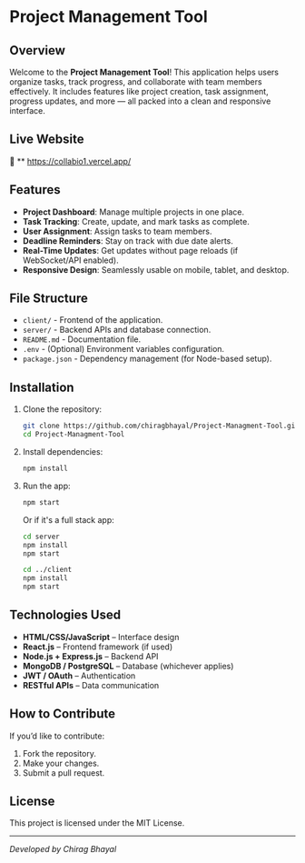 
# Project Management Tool

## Overview

Welcome to the **Project Management Tool**! This application helps users organize tasks, track progress, and collaborate with team members effectively. It includes features like project creation, task assignment, progress updates, and more — all packed into a clean and responsive interface.

## Live Website

🔗 ** https://collabio1.vercel.app/

## Features

* **Project Dashboard**: Manage multiple projects in one place.
* **Task Tracking**: Create, update, and mark tasks as complete.
* **User Assignment**: Assign tasks to team members.
* **Deadline Reminders**: Stay on track with due date alerts.
* **Real-Time Updates**: Get updates without page reloads (if WebSocket/API enabled).
* **Responsive Design**: Seamlessly usable on mobile, tablet, and desktop.

## File Structure

* `client/` - Frontend of the application.
* `server/` - Backend APIs and database connection.
* `README.md` - Documentation file.
* `.env` - (Optional) Environment variables configuration.
* `package.json` - Dependency management (for Node-based setup).

## Installation

1. Clone the repository:

   ```sh
   git clone https://github.com/chiragbhayal/Project-Managment-Tool.git
   cd Project-Managment-Tool
   ```

2. Install dependencies:

   ```sh
   npm install
   ```

3. Run the app:

   ```sh
   npm start
   ```

   Or if it's a full stack app:

   ```sh
   cd server
   npm install
   npm start

   cd ../client
   npm install
   npm start
   ```

## Technologies Used

* **HTML/CSS/JavaScript** – Interface design
* **React.js** – Frontend framework (if used)
* **Node.js + Express.js** – Backend API
* **MongoDB / PostgreSQL** – Database (whichever applies)
* **JWT / OAuth** – Authentication
* **RESTful APIs** – Data communication

## How to Contribute

If you’d like to contribute:

1. Fork the repository.
2. Make your changes.
3. Submit a pull request.

## License

This project is licensed under the MIT License.

---

*Developed by Chirag Bhayal*

